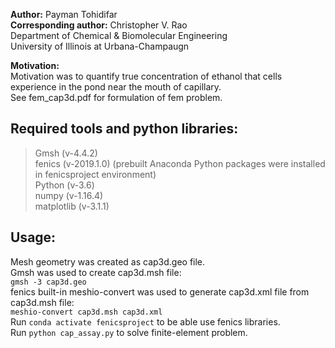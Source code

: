 <b>Author:</b> Payman Tohidifar  
<b>Corresponding author:</b> Christopher V. Rao  
Department of Chemical & Biomolecular Engineering  
University of Illinois at Urbana-Champaugn  

<b>Motivation:</b>  
Motivation was to quantify true concentration of ethanol that cells experience in the pond near the mouth of capillary.  
See fem_cap3d.pdf for formulation of fem problem.


Required tools and python libraries:  
---
>Gmsh (v-4.4.2)  
fenics (v-2019.1.0) (prebuilt Anaconda Python packages were installed in fenicsproject environment)  
Python (v-3.6)  
numpy (v-1.16.4)  
matplotlib (v-3.1.1)  


Usage:  
---
Mesh geometry was created as cap3d.geo file.  
Gmsh was used to create cap3d.msh file:  
`gmsh -3 cap3d.geo`  
fenics built-in meshio-convert was used to generate cap3d.xml file from cap3d.msh file:  
`meshio-convert cap3d.msh cap3d.xml`  
Run `conda activate fenicsproject` to be able use fenics libraries.  
Run `python cap_assay.py` to solve finite-element problem.


